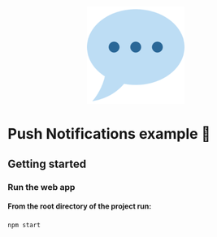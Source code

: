 <p align="center">
  <img src="https://github.com/charisTheo/push-examples/blob/master/src/favicon/android-chrome-192x192.png?raw=true" alt="Cloud message"/>
</p>

# Push Notifications example 🔔

## Getting started

### Run the web app

#### From the root directory of the project run:

```npm start```

